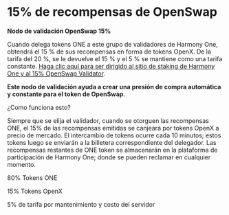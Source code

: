 # 15% de recompensas de OpenSwap

**Nodo de validación OpenSwap 15%**&#x20;

Cuando delega tokens ONE a este grupo de validadores de Harmony One, obtendrá el 15 % de sus recompensas en forma de tokens OpenX. De la tarifa del 20 %, se le devuelve el 15 % y el 5 % se mantiene como una tarifa constante. [Haga clic aquí para ser dirigido al sitio de staking de Harmony One y al 15% OpenSwap Validator](https://staking.harmony.one/validators/mainnet/one1p2e0a0806jv8tqr37k7c8k67zgfjwtzpf9apv2).&#x20;

**Este nodo de validación ayuda a crear una presión de compra automática y constante para el token de OpenSwap**.&#x20;

¿Como funciona esto?&#x20;

Siempre que se elija el validador, cuando se otorguen las recompensas ONE, el 15% de las recompensas emitidas se canjeará por tokens OpenX a precio de mercado. El intercambio de tokens ocurre cada 10 minutos; estos tokens luego se enviarán a la billetera correspondiente del delegador. Las recompensas restantes de ONE token se almacenarán en la plataforma de participación de Harmony One; donde se pueden reclamar en cualquier momento.

80% Tokens ONE&#x20;

15% Tokens OpenX&#x20;

5% de tarifa por mantenimiento y costo del servidor
